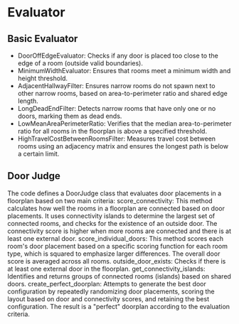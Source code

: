 # Evaluator
## Basic Evaluator
* DoorOffEdgeEvaluator: Checks if any door is placed too close to the edge of a room (outside valid boundaries).
* MinimumWidthEvaluator: Ensures that rooms meet a minimum width and height threshold.
* AdjacentHallwayFilter: Ensures narrow rooms do not spawn next to other narrow rooms, based on area-to-perimeter ratio and shared edge length.
* LongDeadEndFilter: Detects narrow rooms that have only one or no doors, marking them as dead ends.
* LowMeanAreaPerimeterRatio: Verifies that the median area-to-perimeter ratio for all rooms in the floorplan is above a specified threshold.
* HighTravelCostBetweenRoomsFilter: Measures travel cost between rooms using an adjacency matrix and ensures the longest path is below a certain limit.

## Door Judge
The code defines a DoorJudge class that evaluates door placements in a floorplan based on two main criteria:
score_connectivity: This method calculates how well the rooms in a floorplan are connected based on door placements. It uses connectivity islands to determine the largest set of connected rooms, and checks for the existence of an outside door. The connectivity score is higher when more rooms are connected and there is at least one external door.
score_individual_doors: This method scores each room's door placement based on a specific scoring function for each room type, which is squared to emphasize larger differences. The overall door score is averaged across all rooms.
outside_door_exists: Checks if there is at least one external door in the floorplan.
get_connectivity_islands: Identifies and returns groups of connected rooms (islands) based on shared doors.
create_perfect_doorplan: Attempts to generate the best door configuration by repeatedly randomizing door placements, scoring the layout based on door and connectivity scores, and retaining the best configuration. The result is a "perfect" doorplan according to the evaluation criteria.

